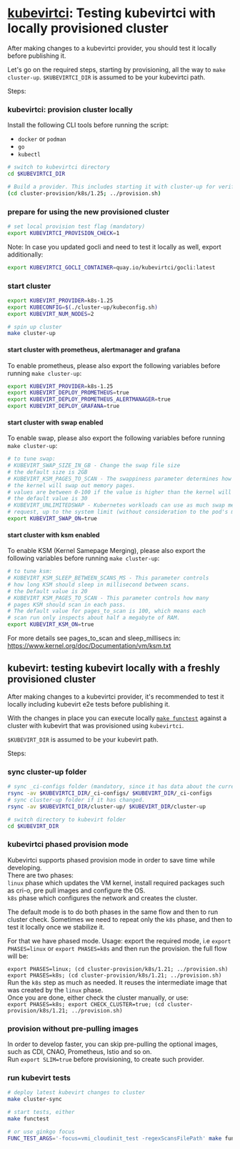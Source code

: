 # [kubevirtci](README.md): Testing kubevirtci with locally provisioned cluster

After making changes to a kubevirtci provider, you should test it locally before publishing it.

Let's go on the required steps, starting by provisioning, all the way to `make cluster-up`.
`$KUBEVIRTCI_DIR` is assumed to be your kubevirtci path.

Steps:

### kubevirtci: provision cluster locally

Install the following CLI tools before running the script:
* `docker` or `podman`
* `go`
* `kubectl`

```bash
# switch to kubevirtci directory
cd $KUBEVIRTCI_DIR
```

```bash
# Build a provider. This includes starting it with cluster-up for verification and shutting it down for cleanup.
(cd cluster-provision/k8s/1.25; ../provision.sh)
```

### prepare for using the new provisioned cluster

```bash
# set local provision test flag (mandatory)
export KUBEVIRTCI_PROVISION_CHECK=1
```

Note:
In case you updated gocli and need to test it locally as well, export additionally:
```bash
export KUBEVIRTCI_GOCLI_CONTAINER=quay.io/kubevirtci/gocli:latest
```

### start cluster

```bash
export KUBEVIRT_PROVIDER=k8s-1.25
export KUBECONFIG=$(./cluster-up/kubeconfig.sh)
export KUBEVIRT_NUM_NODES=2

# spin up cluster
make cluster-up
```

#### start cluster with prometheus, alertmanager and grafana
To enable prometheus, please also export the following variables before running `make cluster-up`:
```bash
export KUBEVIRT_PROVIDER=k8s-1.25
export KUBEVIRT_DEPLOY_PROMETHEUS=true
export KUBEVIRT_DEPLOY_PROMETHEUS_ALERTMANAGER=true
export KUBEVIRT_DEPLOY_GRAFANA=true
```

#### start cluster with swap enabled
To enable swap, please also export the following variables before running `make cluster-up`:
```bash
# to tune swap:
# KUBEVIRT_SWAP_SIZE_IN_GB - Change the swap file size 
# the default size is 2GB
# KUBEVIRT_KSM_PAGES_TO_SCAN - The swappiness parameter determines how aggressively 
# the kernel will swap out memory pages.
# values are between 0-100 if the value is higher than the kernel will more aggressive
# the default value is 30
# KUBEVIRT_UNLIMITEDSWAP - Kubernetes workloads can use as much swap memory as they 
# request, up to the system limit (without consideration to the pod's memory limit)
export KUBEVIRT_SWAP_ON=true
```

#### start cluster with ksm enabled
To enable KSM (Kernel Samepage Merging), please also export the following variables before running `make cluster-up`:
```bash
# to tune ksm:
# KUBEVIRT_KSM_SLEEP_BETWEEN_SCANS_MS - This parameter controls
# how long KSM should sleep in millisecond between scans.
# the Default value is 20
# KUBEVIRT_KSM_PAGES_TO_SCAN - This parameter controls how many
# pages KSM should scan in each pass.
# The default value for pages_to_scan is 100, which means each 
# scan run only inspects about half a megabyte of RAM.
export KUBEVIRT_KSM_ON=true
```
For more details see pages_to_scan and sleep_millisecs in: https://www.kernel.org/doc/Documentation/vm/ksm.txt

## kubevirt: testing kubevirt locally with a freshly provisioned cluster

After making changes to a kubevirtci provider, it's recommended to test it locally including kubevirt e2e tests before publishing it.

With the changes in place you can execute locally [`make functest`](https://github.com/kubevirt/kubevirt/blob/main/docs/getting-started.md#testing) against a cluster with kubevirt that was provisioned using `kubevirtci`.

`$KUBEVIRT_DIR` is assumed to be your kubevirt path.

Steps:

### sync cluster-up folder

```bash
# sync _ci-configs folder (mandatory, since it has data about the current running cluster).
rsync -av $KUBEVIRTCI_DIR/_ci-configs/ $KUBEVIRT_DIR/_ci-configs
# sync cluster-up folder if it has changed.
rsync -av $KUBEVIRTCI_DIR/cluster-up/ $KUBEVIRT_DIR/cluster-up
```

```bash
# switch directory to kubevirt folder
cd $KUBEVIRT_DIR
```

### kubevirtci phased provision mode

Kubevirtci supports phased provision mode in order to save time while developing.  
There are two phases:  
`linux` phase which updates the VM kernel, install required packages such as cri-o,
pre pull images and configure the OS.  
`k8s` phase which configures the network and creates the cluster.

The default mode is to do both phases in the same flow and then to run cluster check.
Sometimes we need to repeat only the `k8s` phase, and then to test it locally once we stabilize it.

For that we have phased mode.
Usage: export the required mode, i.e `export PHASES=linux` or `export PHASES=k8s`
and then run the provision. the full flow will be:

`export PHASES=linux; (cd cluster-provision/k8s/1.21; ../provision.sh)`  
`export PHASES=k8s; (cd cluster-provision/k8s/1.21; ../provision.sh)`  
Run the `k8s` step as much as needed. It reuses the intermediate image that was created
by the `linux` phase.  
Once you are done, either check the cluster manually, or use:  
`export PHASES=k8s; export CHECK_CLUSTER=true; (cd cluster-provision/k8s/1.21; ../provision.sh)`

### provision without pre-pulling images

In order to develop faster, you can skip pre-pulling the optional images,
such as CDI, CNAO, Prometheus, Istio and so on.  
Run `export SLIM=true` before provisioning, to create such provider.

### run kubevirt tests

```bash
# deploy latest kubevirt changes to cluster
make cluster-sync

# start tests, either
make functest

# or use ginkgo focus
FUNC_TEST_ARGS='-focus=vmi_cloudinit_test -regexScansFilePath' make functest
```